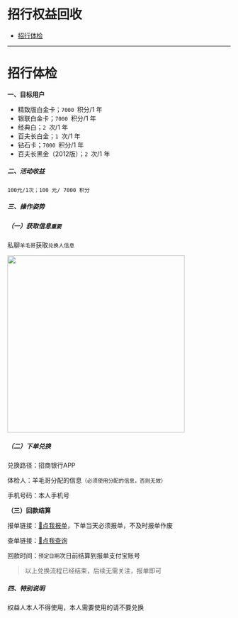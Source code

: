 # 招行权益回收

- [招行体检](#招行体检)

---

# 招行体检

**一、目标用户**

- 精致版白金卡；`7000 `积分/1 年
- 银联白金卡；`7000 `积分/1 年
- 经典白；`2 `次/1 年
- 百夫长白金；`1 `次/1 年
- 钻石卡；`7000 `积分/1 年
- 百夫长黑金（2012版）；`2 `次/1 年

##### 二、活动收益

`100元/1次；100 元/ 7000 积分`

##### 三、操作姿势

##### （一）获取信息`重要`

私聊`羊毛哥`获取`兑换人信息`

<img src="https://wiki.zjkmkj.com/media/202311141552563.png" width=400 />

##### （二）下单兑换

兑换路径：招商银行APP

体检人：羊毛哥分配的信息`（必须使用分配的信息，否则无效）`

手机号码：本人手机号

**（三）回款结算**

报单链接：[:link:点我报单](http://u.zjkm.xyz/xGzEF)，下单当天必须报单，不及时报单作废

查单链接：[:link:点我查询](http://u.zjkm.xyz/Cr7RF)

回款时间：`预定日期`次日前结算到报单支付宝账号

> 以上兑换流程已经结束，后续无需关注，报单即可

##### 四、特别说明

权益人本人不得使用，本人需要使用的请不要兑换 
